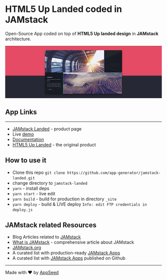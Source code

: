 # HTML5 Up Landed coded in JAMstack
Open-Source App coded on top of **HTML5 Up landed design** in **JAMstack** architecture.

![HTML5 Up Landed design coded in JAMstack](https://raw.githubusercontent.com/app-generator/static/master/html5up-landed/html5up-landed-coded-in-jamstack.jpg)

## App Links
---
 - [JAMstack Landed](https://appseed.us/apps/jamstack/html5up-landed) - product page
 - Live [demo](https://jamstack-landed.appseed.us)
 - [Documentation](https://docs.appseed.us/apps/html5up/html5up-landed-coded-in-jamstack/)
 - [HTML5 Up Landed](https://html5up.net/landed) - the original product

## How to use it
- Clone this repo `git clone https://github.com/app-generator/jamstack-landed.git`
- change directory to `jamstack-landed`
- `yarn` - install deps
- `yarn start` - live edit
- `yarn build` - build for production in directory `_site`
- `yarn deploy` - build & LIVE deploy `Info: edit FTP credentials in deploy.js `

## JAMstack related Resources
- Blog Articles related to [JAMstack](https://blog.appseed.us/tag/jamstack/)
- [What is JAMstack](https://blog.appseed.us/what-is-jamstack/) - comprehensive article about JAMstack
- [JAMstack.org](https://jamstack.org/)
- A curated list with production-ready [JAMstack Apps](https://appseed.us/apps/jamstack)
- A curated list with [JAMstack Apps](https://github.com/jamstack-apps/jamstack) published on Github

---
Made with ♥ by [AppSeed](https://appseed.us?ref=github)
